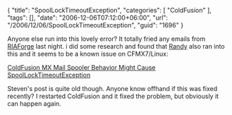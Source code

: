 {
	"title": "SpoolLockTimeoutException",
	"categories": [
		"ColdFusion"
	],
	"tags": [],
	"date": "2006-12-06T07:12:00+06:00",
	"url": "/2006/12/06/SpoolLockTimeoutException",
	"guid": "1696"
}

Anyone else run into this lovely error? It totally fried any emails from <a href="http://www.riaforge.org">RIAForge</a> last night. i did some research and found that <a href="http://www.drisgill.com/index.cfm/2005/11/14/ColdFusion-MX6-and-MX7-Mail-Problem-Snuck-up-on-me">Randy</a> also ran into this and it seems to be a known issue on CFMX7/Linux:

<a href="http://www.talkingtree.com/blog/index.cfm?mode=entry&entry=67FD4A34-50DA-0559-A042BCA588B4C15B">ColdFusion MX Mail Spooler Behavior Might Cause SpoolLockTimeoutException</a>

Steven's post is quite old though. Anyone know offhand if this was fixed recently? I restarted ColdFusion and it fixed the problem, but obviously it can happen again.